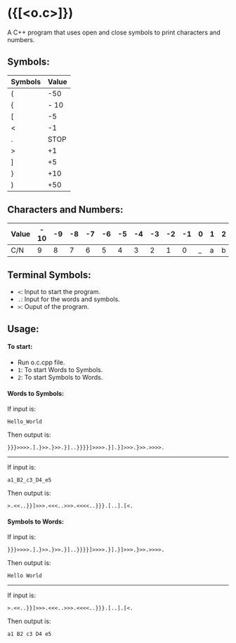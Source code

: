 # ({[<o.c>]})
A C++ program that uses open and close symbols to print characters and numbers.

## Symbols:
| Symbols | Value |
| --- | --- |
| ( | -50
| { | - 10
| [ | -5
| < | -1
| . | STOP
| > | +1
| ] | +5
| } | +10
| ) | +50

## Characters and Numbers:
| Value | - 10 | -9 | -8 | -7 | -6 | -5 | -4 | -3 | -2 | -1 | 0 | 1 | 2 | 3 | 4 | 5 | 6 | 7 | 8 | 9 | 10 | 11 | 12 | 13 | 14 | 15 | 16 | 17 | 18 | 19 | 20 | 21 | 22 | 23 | 24 | 25 | 26 | 27 | 28 | 29 | 30 | 31 | 32 | 33 | 34 | 35 | 36 | 37 | 38 | 39 | 40 | 41 | 42 | 43 | 44 | 45 | 46 | 47 | 48 | 49 | 50 | 51 | 52
| --- | --- | --- | --- | --- | --- | --- | --- | --- | --- | --- | --- | --- | --- | --- | --- | --- | --- | --- | ---  | --- | --- | --- | --- | --- | --- | --- | --- | --- | ---  | --- | --- | --- | --- | --- | --- | --- | --- | --- | ---  | --- | --- | --- | --- | --- | --- | --- | --- | --- | ---  | --- | --- | --- | --- | --- | --- | --- | --- | --- | --- | --- | --- | --- | ---
| C/N | 9 | 8 | 7 | 6 | 5 | 4 | 3 | 2 | 1 | 0 | _ | a | b | c | d | e | f | g | h | i | j | k | l | m | n | o | p | q | r | s | t | u | v | w | x | y | z | A | B | C | D | E | F | G | H | I | J | K | L | M | N | O | P | Q | R | S | T | U | V | W | X | Y | Z

## Terminal Symbols:
- ```<```: Input to start the program.
- ```.```: Input for the words and symbols.
- ```>```: Ouput of the program.

## Usage:
#### To start:
- Run o.c.cpp file.
- ```1```: To start Words to Symbols.
- ```2```: To start Symbols to Words.
#### Words to Symbols:
If input is:
```
Hello_World
```
Then output is:
```
}}}>>>>.].}>>.}>>.}]..}}}}]>>>>.}].}]>>>.}>>.>>>>.
```
---
If input is:
```
a1_B2_c3_D4_e5
```
Then output is:
```
>.<<..}}]>>>.<<<..>>>.<<<<..}}}.[..].[<.
```
#### Symbols to Words:
If input is:
```
}}}>>>>.].}>>.}>>.}]..}}}}]>>>>.}].}]>>>.}>>.>>>>.
```
Then output is:
```
Hello World
```
---
If input is:
```
>.<<..}}]>>>.<<<..>>>.<<<<..}}}.[..].[<.
```
Then output is:
```
a1 B2 c3 D4 e5
```

